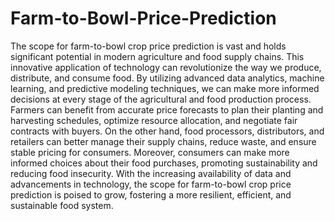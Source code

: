 # Farm-to-Bowl-Price-Prediction

The scope for farm-to-bowl crop price prediction is vast and holds significant potential in modern agriculture and food supply chains. This innovative application of technology can revolutionize the way we produce, distribute, and consume food. By utilizing advanced data analytics, machine learning, and predictive modeling techniques, we can make more informed decisions at every stage of the agricultural and food production process. Farmers can benefit from accurate price forecasts to plan their planting and harvesting schedules, optimize resource allocation, and negotiate fair contracts with buyers. On the other hand, food processors, distributors, and retailers can better manage their supply chains, reduce waste, and ensure stable pricing for consumers. Moreover, consumers can make more informed choices about their food purchases, promoting sustainability and reducing food insecurity. With the increasing availability of data and advancements in technology, the scope for farm-to-bowl crop price prediction is poised to grow, fostering a more resilient, efficient, and sustainable food system.
